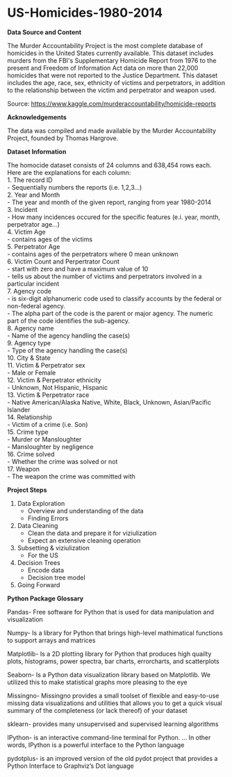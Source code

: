 # US-Homicides-1980-2014

**Data Source and Content**

The Murder Accountability Project is the most complete database of homicides in the United States currently available. This dataset includes murders from the FBI's Supplementary Homicide Report from 1976 to the present and Freedom of Information Act data on more than 22,000 homicides that were not reported to the Justice Department. This dataset includes the age, race, sex, ethnicity of victims and perpetrators, in addition to the relationship between the victim and perpetrator and weapon used.

Source: https://www.kaggle.com/murderaccountability/homicide-reports

**Acknowledgements**

The data was compiled and made available by the Murder Accountability Project, founded by Thomas Hargrove. 

**Dataset Information**

The homocide dataset consists of 24 columns and 638,454 rows each. Here are the explanations for each column:<br>
    1. The record ID<br>
        - Sequentially numbers the reports (i.e. 1,2,3...)<br>
    2. Year and Month<br>
        - The year and month of the given report, ranging from year 1980-2014<br>
    3. Incident <br>
        - How many incidences occured for the specific features (e.i. year, month, perpetrator age...)<br>
    4. Victim Age<br>
        - contains ages of the victims <br>
    5. Perpetrator Age<br>
        - contains ages of the perpetrators where 0 mean unknown <br>
    6. Victim Count and Perpertrator Count <br>
        - start with zero and have a maximum value of 10 <br>
        - tells us about the number of victims and perpetrators involved in a particular incident <br> 
    7. Agency code <br>
        - is six-digit alphanumeric code used to classify accounts by the federal or non-federal agency. <br>
        - The alpha part of the code is the parent or major agency. The numeric part of the code identifies the sub-agency.<br>
    8. Agency name<br>
        - Name of the agency handling the case(s)<br>
    9. Agency type <br>
        - Type of the agency handling the case(s)<br>
    10. City & State <br>
    11. Victim & Perpetrator sex<br>
        - Male or Female<br>
    12. Victim & Perpetrator ethnicity<br>
        - Unknown, Not Hispanic, Hispanic<br>
    13. Victim & Perpetrator race<br>
        - Native American/Alaska Native, White, Black, Unknown, Asian/Pacific Islander<br>
    14. Relationship<br>
        - Victim of a crime (i.e. Son) <br>
    15. Crime type<br>
        - Murder or Mansloughter<br>
        - Mansloughter by negligence<br>
    16. Crime solved<br>
        - Whether the crime was solved or not<br>
    17. Weapon<br>
        - The weapon the crime was committed with <br>
        
**Project Steps**<br>
1. Data Exploration<br>
    - Overview and understanding of the data<br>
    - Finding Errors<br>
2. Data Cleaning<br>
    - Clean the data and prepare it for viziulization<br>
    - Expect an extensive cleaning operation<br>
3. Subsetting & viziulization<br>
    - For the US  <br>
4. Decision Trees<br>
    - Encode data<br>
    - Decision tree model<br>
5. Going Forward<br>

**Python Package Glossary**

Pandas- Free software for Python that is used for data manipulation and visualization

Numpy- Is a library for Python that brings high-level mathimatical functions to support arrays and matrices

Matplotlib- Is a 2D plotting library for Python that produces high quailty plots, histograms, power spectra, bar charts, errorcharts, and scatterplots

Seaborn- Is a Python data visualization library based on Matplotlib. We utilized this to make statistical graphs more pleasing to the eye

Missingno- Missingno provides a small toolset of flexible and easy-to-use missing data visualizations and utilities that allows you to get a quick visual summary of the completeness (or lack thereof) of your dataset

sklearn- provides many unsupervised and supervised learning algorithms

IPython- is an interactive command-line terminal for Python. ... In other words, IPython is a powerful interface to the Python language

pydotplus- is an improved version of the old pydot project that provides a Python Interface to Graphviz’s Dot language
